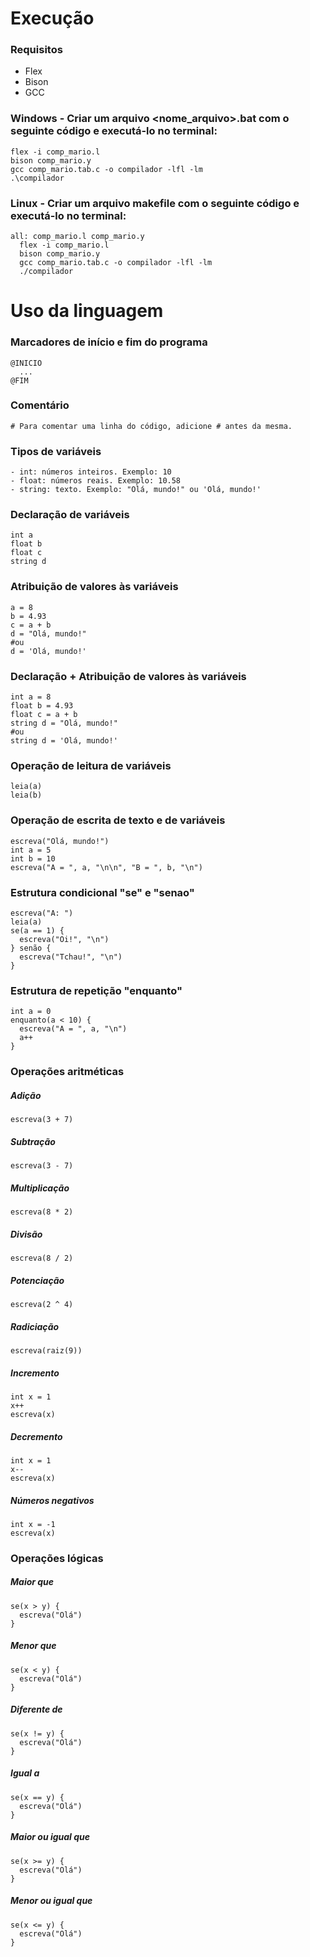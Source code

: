 # Execução

### Requisitos
- Flex
- Bison
- GCC

### Windows - Criar um arquivo <nome_arquivo>.bat com o seguinte código e executá-lo no terminal:
```
flex -i comp_mario.l
bison comp_mario.y
gcc comp_mario.tab.c -o compilador -lfl -lm
.\compilador
```

### Linux - Criar um arquivo makefile com o seguinte código e executá-lo no terminal:
```
all: comp_mario.l comp_mario.y
  flex -i comp_mario.l
  bison comp_mario.y
  gcc comp_mario.tab.c -o compilador -lfl -lm
  ./compilador
```

# Uso da linguagem

### Marcadores de início e fim do programa
```
@INICIO
  ...
@FIM
```

### Comentário
```
# Para comentar uma linha do código, adicione # antes da mesma.
```

### Tipos de variáveis
```
- int: números inteiros. Exemplo: 10
- float: números reais. Exemplo: 10.58
- string: texto. Exemplo: "Olá, mundo!" ou 'Olá, mundo!'
```

### Declaração de variáveis
```
int a
float b
float c
string d
```

### Atribuição de valores às variáveis
```
a = 8
b = 4.93
c = a + b
d = "Olá, mundo!"
#ou
d = 'Olá, mundo!'
```

### Declaração + Atribuição de valores às variáveis
```
int a = 8
float b = 4.93
float c = a + b
string d = "Olá, mundo!"
#ou
string d = 'Olá, mundo!'
```

### Operação de leitura de variáveis
```
leia(a)
leia(b)
```

### Operação de escrita de texto e de variáveis
```
escreva("Olá, mundo!")
int a = 5
int b = 10
escreva("A = ", a, "\n\n", "B = ", b, "\n")
```

### Estrutura condicional "se" e "senao"
```
escreva("A: ")
leia(a)
se(a == 1) {
  escreva("Oi!", "\n")
} senão {
  escreva("Tchau!", "\n")
}
```

### Estrutura de repetição "enquanto"
```
int a = 0
enquanto(a < 10) {
  escreva("A = ", a, "\n")
  a++
}
```

### Operações aritméticas
##### Adição
```
escreva(3 + 7)
```

##### Subtração
```
escreva(3 - 7)
```

##### Multiplicação
```
escreva(8 * 2)
```

##### Divisão
```
escreva(8 / 2)
```

##### Potenciação
```
escreva(2 ^ 4)
```

##### Radiciação
```
escreva(raiz(9))
```

##### Incremento
```
int x = 1
x++
escreva(x)
```

##### Decremento
```
int x = 1
x--
escreva(x)
```

##### Números negativos
```
int x = -1
escreva(x)
```

### Operações lógicas
##### Maior que
```
se(x > y) {
  escreva("Olá")
}
```

##### Menor que
```
se(x < y) {
  escreva("Olá")
}
```

##### Diferente de
```
se(x != y) {
  escreva("Olá")
}
```

##### Igual a
```
se(x == y) {
  escreva("Olá")
}
```

##### Maior ou igual que
```
se(x >= y) {
  escreva("Olá")
}
```

##### Menor ou igual que
```
se(x <= y) {
  escreva("Olá")
}
```